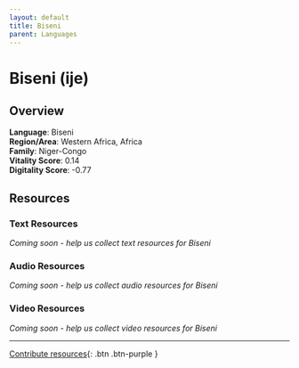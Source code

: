 ```yaml
---
layout: default
title: Biseni
parent: Languages
---
```


# Biseni (ije)

## Overview

**Language**: Biseni  
**Region/Area**: Western Africa, Africa  
**Family**: Niger-Congo  
**Vitality Score**: 0.14  
**Digitality Score**: -0.77  

## Resources

### Text Resources
*Coming soon - help us collect text resources for Biseni*

### Audio Resources
*Coming soon - help us collect audio resources for Biseni*

### Video Resources
*Coming soon - help us collect video resources for Biseni*

---

[Contribute resources](https://fairtrain.github.io/){: .btn .btn-purple }
